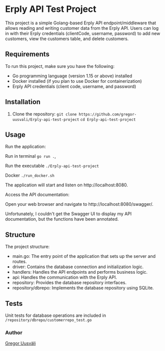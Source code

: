 # Erply API Test Project

This project is a simple Golang-based Erply API endpoint/middleware that allows reading and writing customer data from the Erply API. Users can log in with their Erply credentials (clientCode, username, password) to add new customers, view the customers table, and delete customers.

## Requirements

To run this project, make sure you have the following:

- Go programming language (version 1.15 or above) installed
- Docker installed (if you plan to use Docker for containerization)
- Erply API credentials (client code, username, and password)

## Installation

1. Clone the repository:
   `git clone https://github.com/gregor-uusvali/Erply-api-test-project`
   `cd Erply-api-test-project`

## Usage

Run the application:

Run in terminal
`go run .`,

Run the executable
`./Erply-api-test-project `

Docker
`./run_docker.sh`

The application will start and listen on http://localhost:8080.

Access the API documentation:

Open your web browser and navigate to http://localhost:8080/swagger/.

Unfortunately, I couldn't get the Swagger UI to display my API documentation, but the functions have been annotated.

## Structure

The project structure:

- main.go: The entry point of the application that sets up the server and routes.
- driver: Contains the database connection and initialization logic.
- handlers: Handles the API endpoints and performs business logic.
- api: Handles the communication with the Erply API.
- repository: Provides the database repository interfaces.
- repository/dbrepo: Implements the database repository using SQLite.

## Tests

Unit tests for database operations are included in `/repository/dbrepo/customerrepo_test.go`

### Author

[Gregor Uusväli](https://github.com/gregor-uusvali)
